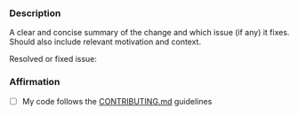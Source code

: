 <!--🔅🔅🔅🔅🔅🔅🔅🔅🔅🔅🔅🔅🔅🔅🔅🔅🔅🔅🔅🔅🔅🔅🔅🔅🔅🔅🔅🔅🔅🔅🔅

You can expedite processing of your PR by using this template to provide context
and additional information. Before actually opening a PR please make sure that it
does NOT fall into any of the following categories

🚫 Spam PRs (accidental or intentional) - see https://pwning.owasp-juice.shop/part3/contribution.html#handling-of-spam-prs for more information 

🚫 Lazy typo fixing PRs - if you fix a typo in a file, your PR will only be merged
if all other typos in the same file are also fixed with the same PR

🔅🔅🔅🔅🔅🔅🔅🔅🔅🔅🔅🔅🔅🔅🔅🔅🔅🔅🔅🔅🔅🔅🔅🔅🔅🔅🔅🔅🔅🔅🔅🔅🔅-->

### Description

<!-- ✍️-->
A clear and concise summary of the change and which issue (if any) it fixes. Should also include relevant motivation and context.

Resolved or fixed issue: <!-- ✍️ Add GitHub issue number in format `#0000` or `none` -->

### Affirmation

- [ ] My code follows the [CONTRIBUTING.md](https://github.com/juice-shop/juice-shop/blob/master/CONTRIBUTING.md) guidelines
